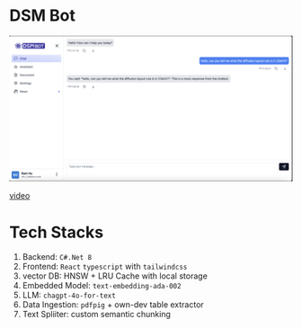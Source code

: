 # DSM Bot
![ima](image.png)

[video](./dsmbot-demo.mov)

# Tech Stacks
1. Backend: `C#.Net 8`
2. Frontend: `React` `typescript` with `tailwindcss`
3. vector DB: HNSW + LRU Cache with local storage
4. Embedded Model: `text-embedding-ada-002`
5. LLM: `chagpt-4o-for-text`
6. Data Ingestion: `pdfpig` + own-dev table extractor
7. Text Spliiter: custom semantic chunking

